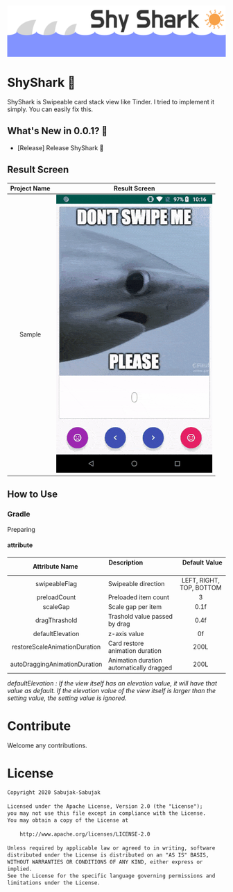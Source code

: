 ![Image](/pic/shyshark_banner.png)
# ShyShark 🦈
ShyShark is Swipeable card stack view like Tinder.
I tried to implement it simply. You can easily fix this.

## What's New in 0.0.1? :tada:
- [Release] Release ShyShark :tada:

## Result Screen

| Project Name | Result Screen   |
|:---------:|---|
| Sample  |  <img src="/pic/sample.gif"> |

## How to Use

### Gradle

Preparing

#### attribute

|      Attribute Name        | Description                               |       Default Value      |
|:--------------------------:|-------------------------------------------|:------------------------:|
|       swipeableFlag        | Swipeable direction                       | LEFT, RIGHT, TOP, BOTTOM |
|        preloadCount        | Preloaded item count                      |             3            |
|          scaleGap          | Scale gap per item                        |            0.1f          |
|        dragThrashold       | Trashold value passed by drag             |            0.4f          |
|       defaultElevation     | z-axis value                              |             0f           |
|     restoreScaleAnimationDuration    | Card restore animation duration |            200L          |
|     autoDraggingAnimationDuration    | Animation duration automatically dragged |   200L          |

*defaultElevation : If the view itself has an elevation value, it will have that value as default.
If the elevation value of the view itself is larger than the setting value, the setting value is ignored.*

# Contribute
Welcome any contributions.

# License

    Copyright 2020 Sabujak-Sabujak

    Licensed under the Apache License, Version 2.0 (the "License");
    you may not use this file except in compliance with the License.
    You may obtain a copy of the License at

        http://www.apache.org/licenses/LICENSE-2.0

    Unless required by applicable law or agreed to in writing, software
    distributed under the License is distributed on an "AS IS" BASIS,
    WITHOUT WARRANTIES OR CONDITIONS OF ANY KIND, either express or implied.
    See the License for the specific language governing permissions and
    limitations under the License.
